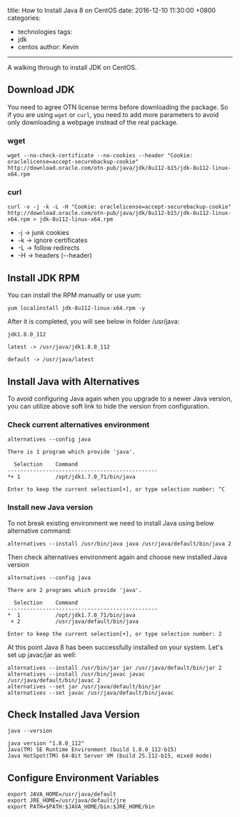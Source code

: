 title: How to Install Java 8 on CentOS
date: 2016-12-10 11:30:00 +0800
categories:
 - technologies
tags:
 - jdk
 - centos
author: Kevin
---

A walking through to install JDK on CentOS.

<!-- more -->

## Download JDK

You need to agree OTN license terms before downloading the package. So if you are using `wget` or `curl`, you need to add more parameters to avoid only downloading a webpage instead of the real package.

### wget

`wget --no-check-certificate --no-cookies --header "Cookie: oraclelicense=accept-securebackup-cookie" http://download.oracle.com/otn-pub/java/jdk/8u112-b15/jdk-8u112-linux-x64.rpm`

### curl

`curl -v -j -k -L -H "Cookie: oraclelicense=accept-securebackup-cookie" http://download.oracle.com/otn-pub/java/jdk/8u112-b15/jdk-8u112-linux-x64.rpm > jdk-8u112-linux-x64.rpm`

* -j -> junk cookies
* -k -> ignore certificates
* -L -> follow redirects
* -H -> headers (--header)


## Install JDK RPM

You can install the RPM manually or use yum:

`yum localinstall jdk-8u112-linux-x64.rpm -y`

After it is completed, you will see below in folder /usr/java:


    jdk1.8.0_112
    
    latest -> /usr/java/jdk1.8.0_112
    
    default -> /usr/java/latest



## Install Java with Alternatives

To avoid configuring Java again when you upgrade to a newer Java version, you can utilize above soft link to hide the version from configuration.

### Check current alternatives environment

`alternatives --config java`




    There is 1 program which provide 'java'.

      Selection    Command
    -----------------------------------------------
    *+ 1           /opt/jdk1.7.0_71/bin/java
    
    Enter to keep the current selection[+], or type selection number: ^C


### Install new Java version    
To not break existing environment we need to install Java using below alternative command:

`alternatives --install /usr/bin/java java /usr/java/default/bin/java 2`

Then check alternatives environment again and choose new installed Java version

`alternatives --config java`




    There are 2 programs which provide 'java'.

      Selection    Command
    -----------------------------------------------
    *  1           /opt/jdk1.7.0_71/bin/java
     + 2           /usr/java/default/bin/java
    
    Enter to keep the current selection[+], or type selection number: 2  


At this point Java 8 has been successfully installed on your system. Let's set up javac/jar as well:

    alternatives --install /usr/bin/jar jar /usr/java/default/bin/jar 2
    alternatives --install /usr/bin/javac javac /usr/java/default/bin/javac 2
    alternatives --set jar /usr/java/default/bin/jar
    alternatives --set javac /usr/java/default/bin/javac

## Check Installed Java Version

`java --version`


    java version "1.8.0_112"
    Java(TM) SE Runtime Environment (build 1.8.0_112-b15)
    Java HotSpot(TM) 64-Bit Server VM (build 25.112-b15, mixed mode)
    
## Configure Environment Variables

    export JAVA_HOME=/usr/java/default
    export JRE_HOME=/usr/java/default/jre
    export PATH=$PATH:$JAVA_HOME/bin:$JRE_HOME/bin    
